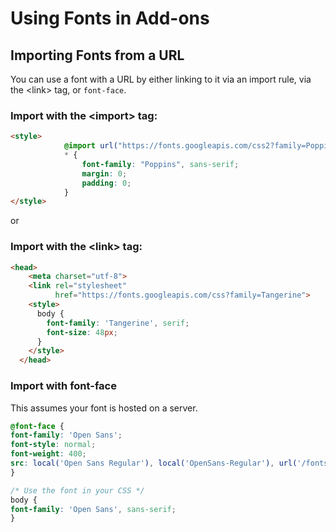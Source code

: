 # Using Fonts in Add-ons

## Importing Fonts from a URL
You can use a font with a URL by either linking to it via an import rule, via the &lt;link&gt; tag, or `font-face`.


<InlineAlert slots="text" variant="success"/>

### Import with the &lt;import&gt; tag:
```html
<style>
            @import url("https://fonts.googleapis.com/css2?family=Poppins:wght@200;300;400;500;600;700&display=swap");
            * {
                font-family: "Poppins", sans-serif;
                margin: 0;
                padding: 0;
            }
</style>
```

or 

### Import with the &lt;link&gt; tag:

```html
<head>
    <meta charset="utf-8">
    <link rel="stylesheet"
          href="https://fonts.googleapis.com/css?family=Tangerine">
    <style>
      body {
        font-family: 'Tangerine', serif;
        font-size: 48px;
      }
    </style>
  </head>
  ```

### Import with font-face
This assumes your font is hosted on a server. 

  ```css
@font-face {
  font-family: 'Open Sans';
  font-style: normal;
  font-weight: 400;
  src: local('Open Sans Regular'), local('OpenSans-Regular'), url('/fonts/OpenSans-Regular.ttf') format('truetype');
}

/* Use the font in your CSS */
body {
  font-family: 'Open Sans', sans-serif;
}